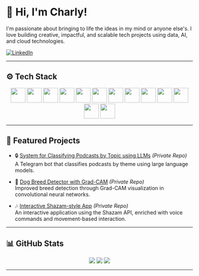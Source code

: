 # 👋 Hi, I'm Charly!

I'm passionate about bringing to life the ideas in my mind or anyone else's. I love building creative, impactful, and scalable tech projects using data, AI, and cloud technologies.

[![LinkedIn](https://img.shields.io/badge/LinkedIn-blue?logo=linkedin)](https://www.linkedin.com/in/carlos-pérez-gómez-911b8b290)

---

## ⚙️ Tech Stack

<p align="center">
  <!-- Languages -->
  <img src="https://cdn.jsdelivr.net/gh/devicons/devicon/icons/python/python-original.svg" width="40" height="40"/>
  <img src="https://cdn.jsdelivr.net/gh/devicons/devicon/icons/c/c-original.svg" width="40" height="40"/>
  <img src="https://cdn.jsdelivr.net/gh/devicons/devicon/icons/csharp/csharp-original.svg" width="40" height="40"/>
  <img src="https://cdn.jsdelivr.net/gh/devicons/devicon/icons/cplusplus/cplusplus-original.svg" width="40" height="40"/>
  <img src="https://cdn.jsdelivr.net/gh/devicons/devicon/icons/javascript/javascript-original.svg" width="40" height="40"/>
  <img src="https://cdn.jsdelivr.net/gh/devicons/devicon/icons/angularjs/angularjs-original.svg" width="40" height="40"/>
  
  <!-- Tools -->
  <img src="https://cdn.jsdelivr.net/gh/devicons/devicon/icons/vscode/vscode-original.svg" width="40" height="40"/>
  <img src="https://cdn.jsdelivr.net/gh/devicons/devicon/icons/git/git-original.svg" width="40" height="40"/>
  <img src="https://cdn.jsdelivr.net/gh/devicons/devicon/icons/github/github-original.svg" width="40" height="40"/>
  <img src="https://cdn.jsdelivr.net/gh/devicons/devicon/icons/bitbucket/bitbucket-original.svg" width="40" height="40"/>
  <img src="https://cdn.jsdelivr.net/gh/devicons/devicon/icons/postman/postman-original.svg" width="40" height="40"/>

  <!-- Cloud / Data -->
  <img src="https://cdn.jsdelivr.net/gh/devicons/devicon/icons/amazonwebservices/amazonwebservices-original.svg" width="40" height="40"/>
  <img src="https://cdn.jsdelivr.net/gh/devicons/devicon/icons/mysql/mysql-original.svg" width="40" height="40"/>
</p>

---

## 🚀 Featured Projects

- 🔒 [System for Classifying Podcasts by Topic using LLMs](https://github.com/Blindeador/System-for-classifying-podcasts-into-themes-using-large-language-models) *(Private Repo)*  
  A Telegram bot that classifies podcasts by theme using large language models.

- 🐶 [Dog Breed Detector with Grad-CAM](https://github.com/Ferjodios/Dog-Breed-Detector-with-GRAD-Cam) *(Private Repo)*   
  Improved breed detection through Grad-CAM visualization in convolutional neural networks.

- 🎶 [Interactive Shazam-style App](https://github.com/Dario-CP/proyecto_interactivos)  *(Private Repo)*  
  An interactive application using the Shazam API, enriched with voice commands and movement-based interaction.

---

## 📊 GitHub Stats


<p align="center">
  <img src="https://github-readme-stats.vercel.app/api?username=Blindeador&show_icons=true&theme=tokyonight" />
  <img src="https://streak-stats.demolab.com?user=Blindeador&theme=tokyonight" />
  <img src="https://github-readme-stats.vercel.app/api/top-langs/?username=Blindeador&layout=compact&langs_count=10&theme=tokyonight" />
</p>

---

